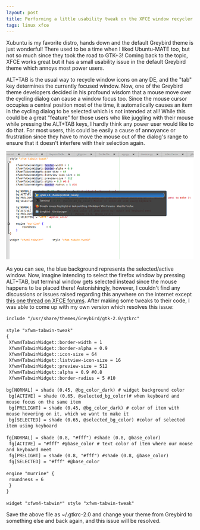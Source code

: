 ```yaml
---
layout: post
title: Performing a little usability tweak on the XFCE window recycler in greybird theme
tags: linux xfce
---
```


Xubuntu is my favorite distro, hands down and the default Greybird theme is just wonderful! There used to be a time when I liked Ubuntu-MATE too, but not so much since they took the road to GTK+3! Coming back to the topic, XFCE works great but it has a small usability issue in the default Greybird theme which annoys most power users.<!--more-->

ALT+TAB is the usual way to recycle window icons on any DE, and the "tab" key determines the currently focused window. Now, one of the Greybird theme developers decided in his profound wisdom that a mouse move over the cycling dialog can cause a window focus too. Since the mouse cursor occupies a central position most of the time, it automatically causes an item in the cycling dialog to be selected which is not intended at all! While this could be a great "feature" for those users who like juggling with their mouse while pressing the ALT+TAB keys, I hardly think any power user would like to do that. For most users, this could be easily a cause of annoyance or frustration since they have to move the mouse out of the dialog's range to ensure that it doesn't interfere with their selection again.

![XFCE Alt+Tab Cycling Dialog](/uploads/2018/09/alt-tab-cycling.png)

As you can see, the blue background represents the selected/active window. Now, imagine intending to select the firefox window by pressing ALT+TAB, but terminal window gets selected instead since the mouse happens to be placed there! Astonishingly, however, I couldn't find any discussions or issues raised regarding this anywhere on the internet except [this one thread on XFCE forums](https://forum.xfce.org/viewtopic.php?id=9585). After making some tweaks to their code, I was able to come up with my own version which resolves this issue:

    include "/usr/share/themes/Greybird/gtk-2.0/gtkrc"

    style "xfwm-tabwin-tweak"
    {
     Xfwm4TabwinWidget::border-width = 1
     Xfwm4TabwinWidget::border-alpha = 0.9
     Xfwm4TabwinWidget::icon-size = 64
     Xfwm4TabwinWidget::listview-icon-size = 16
     Xfwm4TabwinWidget::preview-size = 512
     Xfwm4TabwinWidget::alpha = 0.9 #0.8
     Xfwm4TabwinWidget::border-radius = 5 #10

    bg[NORMAL] = shade (0.45, @bg_color_dark) # widget background color
     bg[ACTIVE] = shade (0.65, @selected_bg_color)# when keyboard and mouse focus on the same item
     bg[PRELIGHT] = shade (0.45, @bg_color_dark) # color of item with mouse hovering on it, which we want to make it
     bg[SELECTED] = shade (0.65, @selected_bg_color) #color of selected item using keyboard

    fg[NORMAL] = shade (0.8, "#fff") #shade (0.8, @base_color)
     fg[ACTIVE] = "#fff" #@base_color # text color of item where our mouse and keyboard meet
     fg[PRELIGHT] = shade (0.8, "#fff") #shade (0.8, @base_color)
     fg[SELECTED] = "#fff" #@base_color

    engine "murrine" {
     roundness = 6
     }
    }

    widget "xfwm4-tabwin*" style "xfwm-tabwin-tweak"

Save the above file as \~/.gtkrc-2.0 and change your theme from Greybird to something else and back again, and this issue will be resolved.
